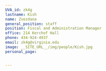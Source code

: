 ```yaml
---
UVA_id: zk4g
lastname: Kish
name: Zvezdana
general_position: staff
position: Fiscal and Administration Manager
office: 214 Kerchof Hall
phone: 434-924-4937
email: zk4g@virginia.edu
image: __SITE_URL__/img/people/Kish.jpg
personal_page:


---
```

